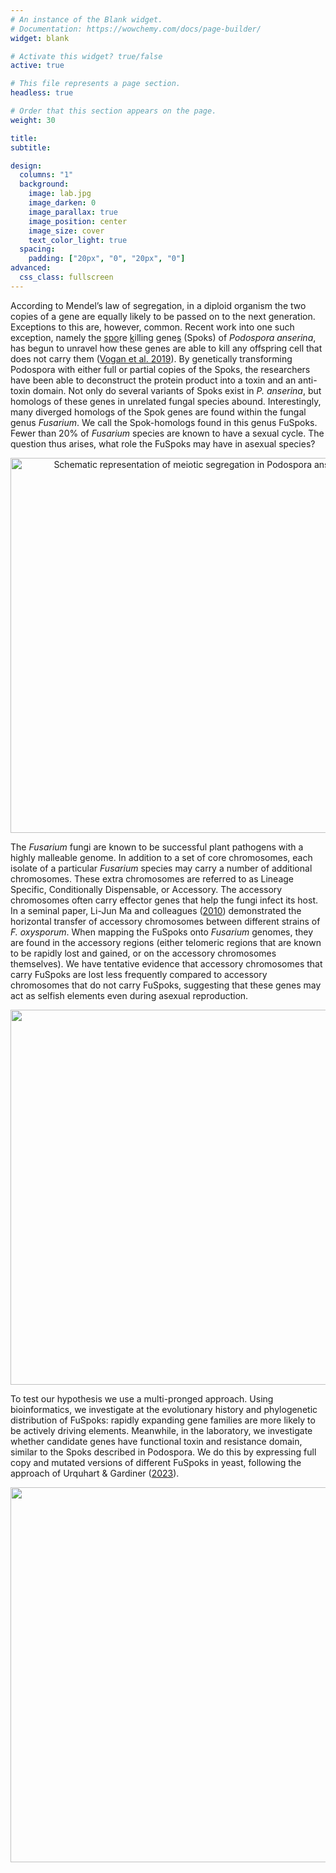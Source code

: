 ```yaml
---
# An instance of the Blank widget.
# Documentation: https://wowchemy.com/docs/page-builder/
widget: blank

# Activate this widget? true/false
active: true

# This file represents a page section.
headless: true

# Order that this section appears on the page.
weight: 30

title:
subtitle:

design:
  columns: "1"
  background:
    image: lab.jpg
    image_darken: 0
    image_parallax: true
    image_position: center
    image_size: cover
    text_color_light: true
  spacing:
    padding: ["20px", "0", "20px", "0"]
advanced:
  css_class: fullscreen
---
```


According to Mendel’s law of segregation, in a diploid organism the two copies of a gene are equally likely to be passed on to the next generation. Exceptions to this are, however, common. Recent work into one such exception, namely the <u>spo</u>re <u>k</u>illing gene<u>s</u> (Spoks) of _Podospora anserina_, has begun to unravel how these genes are able to kill any offspring cell that does not carry them ([Vogan et al. 2019](publication/vogan-2019-combinations/)). By genetically transforming Podospora with either full or partial copies of the Spoks, the researchers have been able to deconstruct the protein product into a toxin and an anti-toxin domain. Not only do several variants of Spoks exist in _P. anserina_, but homologs of these genes in unrelated fungal species abound. Interestingly, many diverged homologs of the Spok genes are found within the fungal genus _Fusarium_. We call the Spok-homologs found in this genus FuSpoks. Fewer than 20% of _Fusarium_ species are known to have a sexual cycle. The question thus arises, what role the FuSpoks may have in asexual species?

<p align="center">
<img src="/podo-meiosis.jpg" width="600" align="center" alt="Schematic representation of meiotic segregation in Podospora anserina." />
</p>

The _Fusarium_ fungi are known to be successful plant pathogens with a highly malleable genome. In addition to a set of core chromosomes, each isolate of a particular _Fusarium_ species may carry a number of additional chromosomes. These extra chromosomes are referred to as Lineage Specific, Conditionally Dispensable, or Accessory. The accessory chromosomes often carry effector genes that help the fungi infect its host. In a seminal paper, Li-Jun Ma and colleagues ([2010](https://doi.org/10.1038/nature08850)) demonstrated the horizontal transfer of accessory chromosomes between different strains of _F. oxysporum_. When mapping the FuSpoks onto _Fusarium_ genomes, they are found in the accessory regions (either telomeric regions that are known to be rapidly lost and gained, or on the accessory chromosomes themselves). We have tentative evidence that accessory chromosomes that carry FuSpoks are lost less frequently compared to accessory chromosomes that do not carry FuSpoks, suggesting that these genes may act as selfish elements even during asexual reproduction.

<p align="center">
<img src="/combined_spoks.png" width="600" align="middle" />
</p>

To test our hypothesis we use a multi-pronged approach. Using bioinformatics, we investigate at the evolutionary history and phylogenetic distribution of FuSpoks: rapidly expanding gene families are more likely to be actively driving elements. Meanwhile, in the laboratory, we investigate whether candidate genes have functional toxin and resistance domain, similar to the Spoks described in Podospora. We do this by expressing full copy and mutated versions of different FuSpoks in yeast, following the approach of Urquhart & Gardiner ([2023](https://doi.org/10.1128/mbio.03173-22)).

<p align="center">
<img src="/mbio.03173-22-f001.gif" width="600" align="middle" />
</p>
